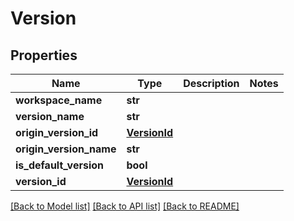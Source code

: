 # Version

## Properties
Name | Type | Description | Notes
------------ | ------------- | ------------- | -------------
**workspace_name** | **str** |  | 
**version_name** | **str** |  | 
**origin_version_id** | [**VersionId**](VersionId.md) |  | 
**origin_version_name** | **str** |  | 
**is_default_version** | **bool** |  | 
**version_id** | [**VersionId**](VersionId.md) |  | 

[[Back to Model list]](../README.md#documentation-for-models) [[Back to API list]](../README.md#documentation-for-api-endpoints) [[Back to README]](../README.md)

